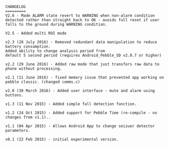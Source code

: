 	CHANGELOG
	=========
	V2.6 - Made ALARM state revert to WARNING when non-alarm condition detected rather than straight back to OK - avoids full reset if user falls to the ground during WARNING condition.
	
	V2.5 - Added multi ROI mode
	
	v2.3 (28 July 2016) - Removed redundant data manipulation to reduce battery consumption.
	Added ability to change analysis period from
	default 5 second period (requires Android_Pebble_SD v2.0.7 or higher)

	v2.2 (29 June 2016) - Added raw mode that just transfers raw data to phone without processing.

	v2.1 (11 June 2016) - fixed memory issue that prevented app working on pebble classic. (changed comms.c)

	v2.0 (30 March 2016) - Added user interface - mute and alarm using buttons.

	v1.3 (11 Nov 2015) - Added simple fall detection function.

	v1.2 (24 Oct 2015) - Added support for Pebble Time (re-compile - no changes from v1.1)..

	v1.1 (04 Apr 2015) - Allows Android App to change seizuer detector parameters.

	v0.1 (22 Feb 2015) - initial experimental version.

